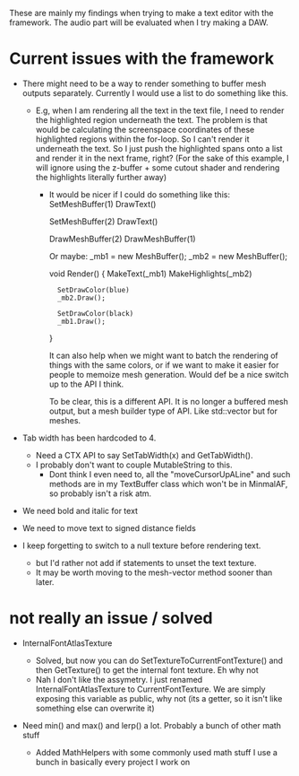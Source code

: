 These are mainly my findings when trying to make a text editor with the framework.
The audio part will be evaluated when I try making a DAW.

# Current issues with the framework

- There might need to be a way to render something to buffer mesh outputs separately. Currently I would use a list to do something like this. 
    - E.g, when I am rendering all the text in the text file, I need to render the highlighted region underneath the text. The problem is that  would be calculating the screenspace coordinates of these highlighted regions within the for-loop. So I can't render it underneath the text. So I just push the highlighted spans onto a list and render it in the next frame, right? (For the sake of this example, I will ignore using the z-buffer + some cutout shader and rendering the highlights literally further away)
        - It would be nicer if I could do something like this:
            SetMeshBuffer(1)
            DrawText()

            SetMeshBuffer(2)
            DrawText()

            DrawMeshBuffer(2)
            DrawMeshBuffer(1)

            Or maybe:
            _mb1 = new MeshBuffer();
            _mb2 = new MeshBuffer();

            void Render() {
                MakeText(_mb1)
                MakeHighlights(_mb2)

                SetDrawColor(blue)
                _mb2.Draw();

                SetDrawColor(black)
                _mb1.Draw();
            }

            It can also help when we might want to batch the rendering of things with the same colors,
            or if we want to make it easier for people to memoize mesh generation. 
            Would def be a nice switch up to the API I think. 

            To be clear, this is a different API. It is no longer a buffered mesh output, but a mesh builder type of API. Like std::vector but for meshes. 


- Tab width has been hardcoded to 4. 
    - Need a CTX API to say SetTabWidth(x) and GetTabWidth(). 
    - I probably don't want to couple MutableString to this. 
        - Dont think I even need to, all the "moveCursorUpALine" and such methods are in my TextBuffer class which won't be in MinmalAF, so probably isn't a risk atm.

- We need bold and italic for text
- We need to move text to signed distance fields

- I keep forgetting to switch to a null texture before rendering text.
    - but I'd rather not add if statements to unset the text texture. 
    - It may be worth moving to the mesh-vector method sooner than later.

# not really an issue / solved

- InternalFontAtlasTexture
    - Solved, but now you can do SetTextureToCurrentFontTexture() and then GetTexture() to get the internal font texture. Eh why not
    - Nah I don't like the assymetry. I just renamed InternalFontAtlasTexture to CurrentFontTexture. We are simply exposing this variable as public, why not (its a getter, so it isn't like something else can overwrite it)

- Need min() and max() and lerp() a lot. Probably a bunch of other math stuff
    - Added MathHelpers with some commonly used math stuff I use a bunch in basically every project I work on